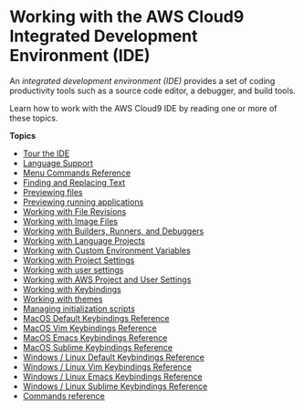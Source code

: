 # Working with the AWS Cloud9 Integrated Development Environment \(IDE\)<a name="ide"></a>

An *integrated development environment \(IDE\)* provides a set of coding productivity tools such as a source code editor, a debugger, and build tools\.

Learn how to work with the AWS Cloud9 IDE by reading one or more of these topics\.

**Topics**
+ [Tour the IDE](tour-ide.md)
+ [Language Support](language-support.md)
+ [Menu Commands Reference](menu-commands.md)
+ [Finding and Replacing Text](find-replace-text.md)
+ [Previewing files](file-preview.md)
+ [Previewing running applications](app-preview.md)
+ [Working with File Revisions](file-revisions.md)
+ [Working with Image Files](images.md)
+ [Working with Builders, Runners, and Debuggers](build-run-debug.md)
+ [Working with Language Projects](projects.md)
+ [Working with Custom Environment Variables](env-vars.md)
+ [Working with Project Settings](settings-project.md)
+ [Working with user settings](settings-user.md)
+ [Working with AWS Project and User Settings](settings-aws.md)
+ [Working with Keybindings](settings-keybindings.md)
+ [Working with themes](settings-theme.md)
+ [Managing initialization scripts](settings-init-script.md)
+ [MacOS Default Keybindings Reference](keybindings-default-apple-osx.md)
+ [MacOS Vim Keybindings Reference](keybindings-vim-apple-osx.md)
+ [MacOS Emacs Keybindings Reference](keybindings-emacs-apple-osx.md)
+ [MacOS Sublime Keybindings Reference](keybindings-sublime-apple-osx.md)
+ [Windows / Linux Default Keybindings Reference](keybindings-default-windows-linux.md)
+ [Windows / Linux Vim Keybindings Reference](keybindings-vim-windows-linux.md)
+ [Windows / Linux Emacs Keybindings Reference](keybindings-emacs-windows-linux.md)
+ [Windows / Linux Sublime Keybindings Reference](keybindings-sublime-windows-linux.md)
+ [Commands reference](commands.md)